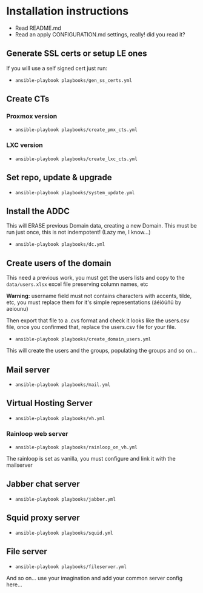 # Installation instructions

- Read README.md
- Read an apply CONFIGURATION.md settings, really! did you read it?

## Generate SSL certs or setup LE ones

If you will use a self signed cert just run:

- `ansible-playbook playbooks/gen_ss_certs.yml`

## Create CTs

### Proxmox version

- `ansible-playbook playbooks/create_pmx_cts.yml`

### LXC version

- `ansible-playbook playbooks/create_lxc_cts.yml`

## Set repo, update & upgrade

- `ansible-playbook playbooks/system_update.yml`

## Install the ADDC

This will ERASE previous Domain data, creating a new Domain. This must be run just once, this is not indempotent! (Lazy me, I know...)

- `ansible-playbook playbooks/dc.yml`

## Create users of the domain

This need a previous work, you must get the users lists and copy to the `data/users.xlsx` excel file preserving column names, etc

**Warning:** username field must not contains characters with accents, tilde, etc, you must replace them for it's simple representations (áéíóúñü by aeiounu)

Then export that file to a .cvs format and check it looks like the users.csv file, once you confirmed that, replace the users.csv file for your file.

- `ansible-playbook playbooks/create_domain_users.yml`

This will create the users and the groups, populating the groups and so on...

## Mail server

- `ansible-playbook playbooks/mail.yml`

## Virtual Hosting Server

- `ansible-playbook playbooks/vh.yml`

### Rainloop web server

- `ansible-playbook playbooks/rainloop_on_vh.yml`

The rainloop is set as vanilla, you must configure and link it with the mailserver

## Jabber chat server

- `ansible-playbook playbooks/jabber.yml`

## Squid proxy server

- `ansible-playbook playbooks/squid.yml`

## File server

- `ansible-playbook playbooks/fileserver.yml`

And so on... use your imagination and add your common server config here... 